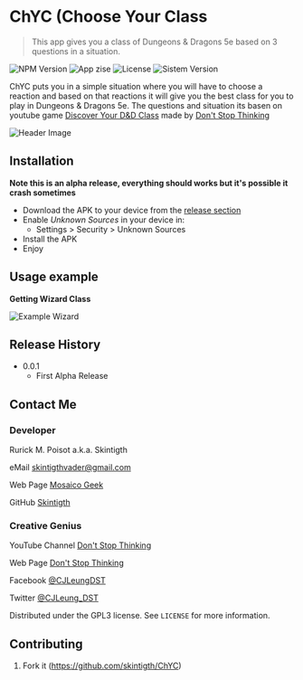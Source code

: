 # ChYC (Choose Your Class
> This app gives you a class of Dungeons & Dragons 5e based on 3 questions in a situation.

![NPM Version][npm-image]
![App zise][npm-size]
![License][npm-license]
![Sistem Version][npm-system-version]

ChYC puts you in a simple situation where you will have to choose a reaction and based on that reactions it will give you the best class for you to play in Dungeons & Dragons 5e.
The questions and situation its basen on youtube game [Discover Your D&D Class](https://youtu.be/-A4eYV-mhao) made by [Don't Stop Thinking](https://www.youtube.com/channel/UCRwnhxFZrL2yY5I60d5Ae_Q)

![Header Image][header-image]

## Installation
**Note this is an alpha release, everything should works but it's possible it crash sometimes**

* Download the APK to your device from the [release section](https://github.com/skintigth/ChYC/releases)
* Enable *Unknown Sources* in your device in:
    * Settings > Security > Unknown Sources
* Install the APK
* Enjoy


## Usage example

**Getting Wizard Class**

![Example Wizard][example-image]

## Release History

* 0.0.1
    * First Alpha Release

## Contact Me

### Developer ###

Rurick M. Poisot a.k.a. Skintigth 
 
eMail [skintigthvader@gmail.com](mailto:skintigthvader@gmail.com)

Web Page [Mosaico Geek](mosaicogeek.blogspot.com)

GitHub [Skintigth](https://github.com/skintigth)

### Creative Genius ###

YouTube Channel [Don't Stop Thinking](https://www.youtube.com/channel/UCRwnhxFZrL2yY5I60d5Ae_Q)

Web Page [Don't Stop Thinking](https://dontstopthinking.com/)

Facebook [@CJLeungDST](https://www.facebook.com/CJLeungDST/)

Twitter [@CJLeung_DST](https://twitter.com/CJLeung_DST)


Distributed under the GPL3 license. See ``LICENSE`` for more information.

## Contributing

1. Fork it (<https://github.com/skintigth/ChYC>)

<!-- Markdown link & img dfn's -->
<!-- Modificar estás variables -->
[npm-image]: https://img.shields.io/badge/Version-Alpha--0.1-red.svg
[npm-size]: https://img.shields.io/badge/Size-5.88MB-green.svg
[npm-license]: https://img.shields.io/badge/License-GPL3-blue.svg
[npm-system-version]: https://img.shields.io/badge/Operating%20Sistem-Android%205.1%2B-brightgreen.svg
[wiki]: https://github.com/skintigth/ChYC/wiki
[example-image]: https://github.com/skintigth/ChYC/blob/master/Screenhots/Example_Wizard.gif
[header-image]: https://github.com/skintigth/ChYC/blob/master/Screenhots/header.png

